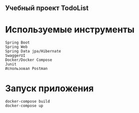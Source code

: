 ## Учебный проект TodoList
# Используемые инструменты
```
Spring Boot
Spring Web
Spring Data jpa/Hibernate
SwaggerUI
Docker/Docker Compose
Junit
Использовал Postman
```
# Запуск приложения
```
docker-compose build
docker-compose up
```
